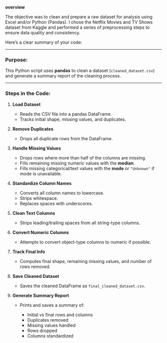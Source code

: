 **overview**


The objective was to clean and prepare a raw dataset for analysis using Excel and/or Python (Pandas). I chose the Netflix Movies and TV Shows dataset from Kaggle and performed a series of preprocessing steps to ensure data quality and consistency.


Here’s a clear summary of your code:

---

### **Purpose:**

This Python script uses **pandas** to clean a dataset (`cleaned_dataset.csv`) and generate a summary report of the cleaning process.

---

### **Steps in the Code:**

1. **Load Dataset**

   * Reads the CSV file into a pandas DataFrame.
   * Tracks initial shape, missing values, and duplicates.

2. **Remove Duplicates**

   * Drops all duplicate rows from the DataFrame.

3. **Handle Missing Values**

   * Drops rows where more than half of the columns are missing.
   * Fills remaining missing numeric values with the **median**.
   * Fills missing categorical/text values with the **mode** or `"Unknown"` if mode is unavailable.

4. **Standardize Column Names**

   * Converts all column names to lowercase.
   * Strips whitespace.
   * Replaces spaces with underscores.

5. **Clean Text Columns**

   * Strips leading/trailing spaces from all string-type columns.

6. **Convert Numeric Columns**

   * Attempts to convert object-type columns to numeric if possible.

7. **Track Final Info**

   * Computes final shape, remaining missing values, and number of rows removed.

8. **Save Cleaned Dataset**

   * Saves the cleaned DataFrame as `final_cleaned_dataset.csv`.

9. **Generate Summary Report**

   * Prints and saves a summary of:

     * Initial vs final rows and columns
     * Duplicates removed
     * Missing values handled
     * Rows dropped
     * Columns standardized

